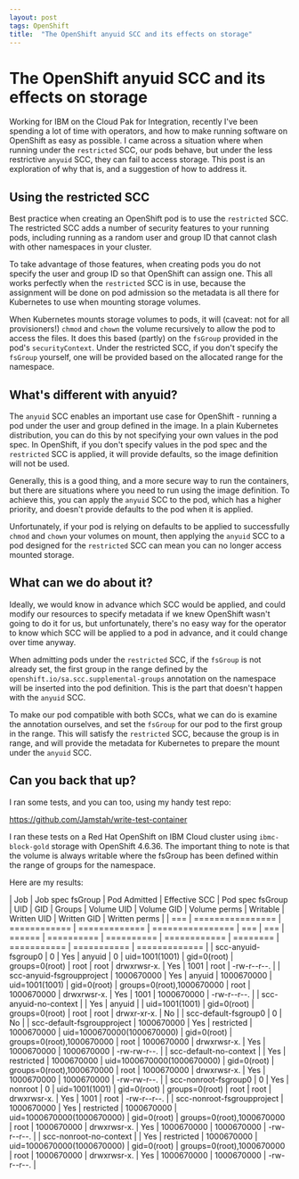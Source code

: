 ```yaml
---
layout: post
tags: OpenShift
title:  "The OpenShift anyuid SCC and its effects on storage"
---
```


# The OpenShift anyuid SCC and its effects on storage

Working for IBM on the Cloud Pak for Integration, recently I've been spending a lot of time
with operators, and how to make running software on OpenShift as easy as possible. I came
across a situation where when running under the `restricted` SCC, our pods behave, but under
the less restrictive `anyuid` SCC, they can fail to access storage. This post is an exploration
of why that is, and a suggestion of how to address it.

## Using the restricted SCC

Best practice when creating an OpenShift pod is to use the `restricted` SCC. The restricted
SCC adds a number of security features to your running pods, including running as a random
user and group ID that cannot clash with other namespaces in your cluster.

To take advantage of those features, when creating pods you do not specify the user and group
ID so that OpenShift can assign one. This all works perfectly when the `restricted` SCC is in
use, because the assignment will be done on pod admission so the metadata is all there for
Kubernetes to use when mounting storage volumes.

When Kubernetes mounts storage volumes to pods, it will (caveat: not for all provisioners!)
`chmod` and `chown` the volume recursively to allow the pod to access the files. It does this
based (partly) on the `fsGroup` provided in the pod's `securityContext`. Under the restricted
SCC, if you don't specify the `fsGroup` yourself, one will be provided based on the allocated
range for the namespace.

## What's different with anyuid?

The `anyuid` SCC enables an important use case for OpenShift - running a pod under the user
and group defined in the image. In a plain Kubernetes distribution, you can do this by not
specifying your own values in the pod spec. In OpenShift, if you don't specify values in the
pod spec and the `restricted` SCC is applied, it will provide defaults, so the image definition
will not be used.

Generally, this is a good thing, and a more secure way to run the containers, but there are
situations where you need to run using the image definition. To achieve this, you can apply
the `anyuid` SCC to the pod, which has a higher priority, and doesn't provide defaults to the
pod when it is applied.

Unfortunately, if your pod is relying on defaults to be applied to successfully `chmod` and
`chown` your volumes on mount, then applying the `anyuid` SCC to a pod designed for the
`restricted` SCC can mean you can no longer access mounted storage.

## What can we do about it?

Ideally, we would know in advance which SCC would be applied, and could modify our resources
to specify metadata if we knew OpenShift wasn't going to do it for us, but unfortunately, there's
no easy way for the operator to know which SCC will be applied to a pod in advance, and it could
change over time anyway.

When admitting pods under the `restricted` SCC, if the `fsGroup` is not already set, the first
group in the range defined by the `openshift.io/sa.scc.supplemental-groups` annotation on the
namespace will be inserted into the pod definition. This is the part that doesn't happen with
the `anyuid` SCC.

To make our pod compatible with both SCCs, what we can do is examine the annotation ourselves,
and set the `fsGroup` for our pod to the first group in the range. This will satisfy the
`restricted` SCC, because the group is in range, and will provide the metadata for Kubernetes
to prepare the mount under the `anyuid` SCC.

## Can you back that up?

I ran some tests, and you can too, using my handy test repo:

https://github.com/Jamstah/write-test-container

I ran these tests on a Red Hat OpenShift on IBM Cloud cluster using `ibmc-block-gold` storage with
OpenShift 4.6.36. The important thing to note is that the volume is always writable where the fsGroup
has been defined within the range of groups for the namespace.

Here are my results:

| Job | Job spec fsGroup | Pod Admitted | Effective SCC | Pod spec fsGroup | UID | GID | Groups | Volume UID | Volume GID | Volume perms | Writable | Written UID | Written GID | Written perms |
| === | ================ | ============ | ============= | ================ | === | === | ====== | ========== | ========== | ============ | ======== | =========== | =========== | ============= |
| scc-anyuid-fsgroup0 | 0 | Yes | anyuid | 0 | uid=1001(1001) | gid=0(root) | groups=0(root) | root | root | drwxrwsr-x. | Yes | 1001 | root | -rw-r--r--. |
| scc-anyuid-fsgroupproject | 1000670000 | Yes | anyuid | 1000670000 | uid=1001(1001) | gid=0(root) | groups=0(root),1000670000 | root | 1000670000 | drwxrwsr-x. | Yes | 1001 | 1000670000 | -rw-r--r--. |
| scc-anyuid-no-context |  | Yes | anyuid |  | uid=1001(1001) | gid=0(root) | groups=0(root) | root | root | drwxr-xr-x. | No |
| scc-default-fsgroup0 | 0 | No |
| scc-default-fsgroupproject | 1000670000 | Yes | restricted | 1000670000 | uid=1000670000(1000670000) | gid=0(root) | groups=0(root),1000670000 | root | 1000670000 | drwxrwsr-x. | Yes | 1000670000 | 1000670000 | -rw-rw-r--. |
| scc-default-no-context |  | Yes | restricted | 1000670000 | uid=1000670000(1000670000) | gid=0(root) | groups=0(root),1000670000 | root | 1000670000 | drwxrwsr-x. | Yes | 1000670000 | 1000670000 | -rw-rw-r--. |
| scc-nonroot-fsgroup0 | 0 | Yes | nonroot | 0 | uid=1001(1001) | gid=0(root) | groups=0(root) | root | root | drwxrwsr-x. | Yes | 1001 | root | -rw-r--r--. |
| scc-nonroot-fsgroupproject | 1000670000 | Yes | restricted | 1000670000 | uid=1000670000(1000670000) | gid=0(root) | groups=0(root),1000670000 | root | 1000670000 | drwxrwsr-x. | Yes | 1000670000 | 1000670000 | -rw-r--r--. |
| scc-nonroot-no-context |  | Yes | restricted | 1000670000 | uid=1000670000(1000670000) | gid=0(root) | groups=0(root),1000670000 | root | 1000670000 | drwxrwsr-x. | Yes | 1000670000 | 1000670000 | -rw-r--r--. |